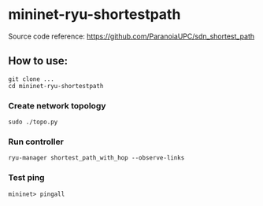 # mininet-ryu-shortestpath

Source code reference: https://github.com/ParanoiaUPC/sdn_shortest_path

## How to use:

```
git clone ...
cd mininet-ryu-shortestpath
```

### Create network topology
```
sudo ./topo.py
```

### Run controller
```
ryu-manager shortest_path_with_hop --observe-links
```

### Test ping
```
mininet> pingall
```
